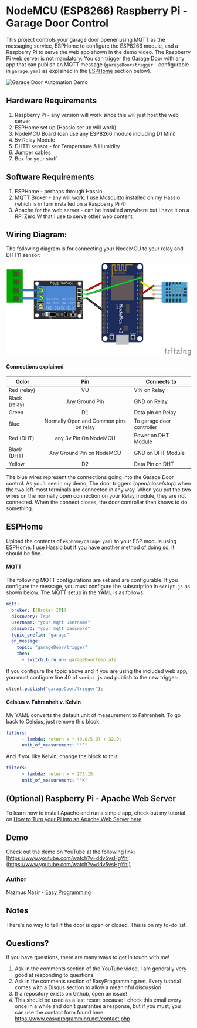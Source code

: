 # NodeMCU (ESP8266) Raspberry Pi - Garage Door Control
This project controls your garage door opener using MQTT as the messaging service, ESPHome to configure the ESP8266 module, and a Raspberry Pi to serve the web app shown 
in the demo video. The Raspberry Pi web server is not mandatory. You can trigger the Garage Door with any app that can publish an MQTT message (`garageDoor/trigger` - 
configurable in `garage.yaml` as explained in the [ESPHome](#ESPHome) section below).

<img src="img/garageDoorDemo.gif" alt="Garage Door Automation Demo" />

## Hardware Requirements
1. Raspberry Pi - any version will work since this will just host the web server 
2. ESPHome set up (Hassio set up will work) 
3. NodeMCU Board (can use any ESP8266 module including D1 Mini)
4. 5v Relay Module
5. DHT11 sensor - for Temperature & Humidity
6. Jumper cables
7. Box for your stuff

## Software Requirements
1. ESPHome - perhaps through Hassio
2. MQTT Broker - any will work. I use Mosquitto installed on my Hassio (which is in turn installed on a Raspberry Pi 4)
3. Apache for the web server - can be installed anywhere but I have it on a RPi Zero W that I use to serve other web content


## Wiring Diagram:

The following diagram is for connecting your NodeMCU to your relay and DHT11 sensor:

<img src="./img/garageDoorLayout.jpg" alt="Garage Door Layout Fritz">

#### Connections explained

| Color |  Pin | Connects to |
|-------|:---------:|---------|
| Red (relay)   |    VU    |  VIN on Relay |
| Black (relay)|    Any Ground Pin     | GND on Relay |
| Green  |    D1     | Data pin on Relay |
| Blue   |    Normally Open and Common pins on relay | To garage door controller |
| Red (DHT) | any 3v Pin On NodeMCU | Power on DHT Module| 
| Black (DHT) | Any Ground Pin on NodeMCU | GND on DHT Module| 
| Yellow | D2 | Data Pin on DHT |

The blue wires represent the connections going into the Garage Door control. As you'll see in my demo, The door triggers (open/close/stop) when the two left-most terminals
are connected in any way. When you put the two wires on the normally open connection on  your Relay module, they are not connected. When the connect closes, the door controller
then knows to do something.  

## ESPHome

Upload the contents of `esphome/garage.yaml` to your ESP module using ESPHome. I use Hassio but if you have another method of doing so, it should be fine. 

#### MQTT

The following MQTT configurations are set and are configurable. If you configure the message, you must configure the subscription in `script.js` as shown below. The 
MQTT setup in the YAML is as follows:

```yaml
mqtt:
  broker: {{Broker IP}}
  discovery: True
  username: "your mqtt username"
  password: "your mqtt password"
  topic_prefix: "garage"
  on_message:
    topic: "garageDoor/trigger"
    then:
      - switch.turn_on: garageDoorTemplate
```

If you configure the topic above and if you are using the included web app, you must configure line 40 of `script.js` and publish to the new trigger:

```javascript
client.publish("garageDoor/trigger");
```

#### Celsius v. Fahrenheit v. Kelvin

My YAML converts the default unit of measurement to Fahrenheit. To go back to Celsius, just remove this blcok:

```yaml
filters:
      - lambda: return x * (9.0/5.0) + 32.0;
      unit_of_measurement: "°F"
```

And if you like Kelvin, change the block to this:

```yaml
filters:
      - lambda: return x + 273.15;
      unit_of_measurement: "°K"
```

## (Optional) Raspberry Pi - Apache Web Server

To learn how to install Apache and run a simple app, check out my tutorial on 
[How to Turn your Pi into an Apache Web Server here](https://www.easyprogramming.net/raspberrypi/pi_apache_web_server.php).


## Demo

Check out the demo on YouTube at the following link: [https://www.youtube.com/watch?v=ddv5vsHgYhI](https://www.youtube.com/watch?v=ddv5vsHgYhI)

### Author
Nazmus Nasir - [Easy Programming](https://www.easyprogramming.net)

## Notes
There's no way to tell if the door is open or closed. This is on my to-do list.

## Questions?
If you have questions, there are many ways to get in touch with me! 

1. Ask in the comments section of the YouTube video, I am generally very good at responding to questions. 
2. Ask in the comments section of EasyProgramming.net. Every tutorial comes with a Disqus section to allow a meaninful discussion
3. If a repository exists on Github, open an issue! 
4. This should be used as a last resort because I check this email every once in a while and don't guarantee a response, but if you must, you can use the contact form found here: https://www.easyprogramming.net/contact.php
